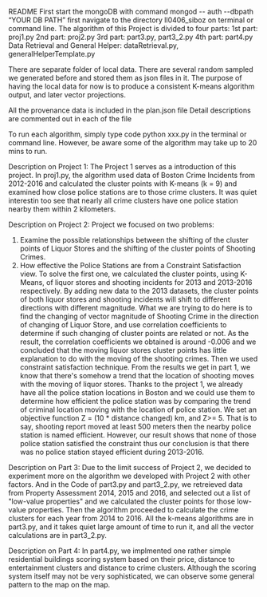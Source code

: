 ﻿README
First start the mongoDB with command mongod -- auth --dbpath “YOUR DB PATH” first navigate to the directory ll0406_siboz on terminal or command line.
The algorithm of this Project is divided to four parts:
1st part: proj1.py
2nd part: proj2.py
3rd part: part3.py, part3_2.py
4th part: part4.py
Data Retrieval and General Helper: dataRetrieval.py, generalHelperTemplate.py

There are separate folder of local data. There are several random sampled we generated before and stored them as json files in it. The purpose of having the local data for now is to produce a consistent K-means algorithm output, and later vector projections.

All the provenance data is included in the plan.json file 
Detail descriptions are commented out in each of the file

To run each algorithm, simply type code
python xxx.py
in the terminal or command line. However, be aware some of the algorithm may take up to 20 mins to run.


Description on Project 1:
The Project 1 serves as a introduction of this project. In proj1.py, the algorithm used data of Boston Crime Incidents from 2012-2016 and calculated the cluster points with K-means (k = 9) and examined how close police stations are to those crime clusters. It was quiet interestin too see that nearly all crime clusters have one police station nearby them within 2 kilometers.

Description on Project 2:
Project we focused on two problems:
1.	Examine the possible relationships between the shifting of the cluster points of Liquor Stores and the shifting of the cluster points of Shooting Crimes.
2.	How effective the Police Stations are from a Constraint Satisfaction view.
To solve the first one, we calculated the cluster points, using K-Means, of liquor stores and shooting incidents for 2013 and 2013-2016 respectively. By adding new data to the 2013 datasets, the cluster points of both liquor stores and shooting incidents will shift to different directions with different magnitude. What we are trying to do here is to find the changing of vector magnitude of Shooting Crime in the direction of changing of Liquor Store, and use correlation coefficients to determine if such changing of cluster points are related or not. As the result, the correlation coefficients we obtained is around -0.006 and we concluded that the moving liquor stores cluster points has little explanation to do with the moving of the shooting crimes.
Then we used constraint satisfaction technique. From the results we get in part 1, we know that there's somehow a trend that the location of shooting moves with the moving of liquor stores. Thanks to the project 1, we already have all the police station locations in Boston and we could use them to determine how efficient the police station was by comparing the trend of criminal location moving with the location of police station. We set an objective function Z = (10 * distance changed) km, and Z>= 5. That is to say, shooting report moved at least 500 meters then the nearby police station is named efficient. However, our result shows that none of those police station satisfied the constraint thus our conclusion is that there was no police station stayed efficient during 2013-2016.

Description on Part 3:
Due to the limit success of Project 2, we decided to experiment more on the algorithm we developed with Project 2 with other factors. And in the Code of part3.py and part3_2.py, we retreieved data from Property Assessment 2014, 2015 and 2016, and selected out a list of "low-value properties" and we calculated the cluster points for those low-value properties. Then the algorithm proceeded to calculate the crime clusters for each year from 2014 to 2016. All the k-means algorithms are in part3.py, and it takes quiet large amount of time to run it, and all the vector calculations are in part3_2.py.

Description on Part 4:
In part4.py, we implmented one rather simple residential buildings scoring system based on their price, distance to entertainment clusters and distance to crime clusters. Although the scoring system itself may not be very sophisticated, we can observe some general pattern to the map on the map.

